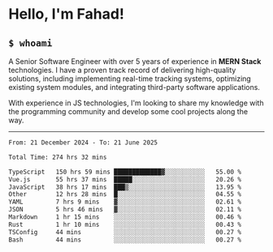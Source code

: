 <h1>Hello, I'm Fahad!</h1>

<h2><code>$ whoami</code></h2>

A Senior Software Engineer with over 5 years of experience in **MERN Stack** technologies. I have a proven track record of delivering high-quality solutions, including implementing real-time tracking systems, optimizing existing system modules, and integrating third-party software applications.

With experience in JS technologies, I'm looking to share my knowledge with the programming community and develop some cool projects along the way.

---

<!--START_SECTION:waka-->

```txt
From: 21 December 2024 - To: 21 June 2025

Total Time: 274 hrs 32 mins

TypeScript   150 hrs 59 mins █████████████▓░░░░░░░░░░░   55.00 %
Vue.js       55 hrs 37 mins  █████░░░░░░░░░░░░░░░░░░░░   20.26 %
JavaScript   38 hrs 17 mins  ███▒░░░░░░░░░░░░░░░░░░░░░   13.95 %
Other        12 hrs 28 mins  █░░░░░░░░░░░░░░░░░░░░░░░░   04.55 %
YAML         7 hrs 9 mins    ▓░░░░░░░░░░░░░░░░░░░░░░░░   02.61 %
JSON         5 hrs 46 mins   ▓░░░░░░░░░░░░░░░░░░░░░░░░   02.11 %
Markdown     1 hr 15 mins    ░░░░░░░░░░░░░░░░░░░░░░░░░   00.46 %
Rust         1 hr 10 mins    ░░░░░░░░░░░░░░░░░░░░░░░░░   00.43 %
TSConfig     44 mins         ░░░░░░░░░░░░░░░░░░░░░░░░░   00.27 %
Bash         44 mins         ░░░░░░░░░░░░░░░░░░░░░░░░░   00.27 %
```

<!--END_SECTION:waka-->

<!--
**heyFahad/heyFahad** is a ✨ _special_ ✨ repository because its `README.md` (this file) appears on your GitHub profile.

Here are some ideas to get you started:

- 🔭 I’m currently working on ...
- 🌱 I’m currently learning ...
- 👯 I’m looking to collaborate on ...
- 🤔 I’m looking for help with ...
- 💬 Ask me about ...
- 📫 How to reach me: ...
- 😄 Pronouns: ...
- ⚡ Fun fact: ...
-->
